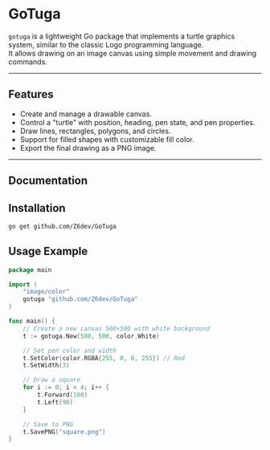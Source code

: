 # GoTuga

`gotuga` is a lightweight Go package that implements a turtle graphics system, similar to the classic Logo programming language.  
It allows drawing on an image canvas using simple movement and drawing commands.

---

## Features

- Create and manage a drawable canvas.
- Control a "turtle" with position, heading, pen state, and pen properties.
- Draw lines, rectangles, polygons, and circles.
- Support for filled shapes with customizable fill color.
- Export the final drawing as a PNG image.

---

## Documentation

## Installation

```bash
go get github.com/Z6dev/GoTuga
```

## Usage Example

```go
package main

import (
    "image/color"
    gotuga "github.com/Z6dev/GoTuga"
)

func main() {
    // Create a new canvas 500×500 with white background
    t := gotuga.New(500, 500, color.White)

    // Set pen color and width
    t.SetColor(color.RGBA{255, 0, 0, 255}) // Red
    t.SetWidth(3)

    // Draw a square
    for i := 0; i < 4; i++ {
        t.Forward(100)
        t.Left(90)
    }

    // Save to PNG
    t.SavePNG("square.png")
}

```
